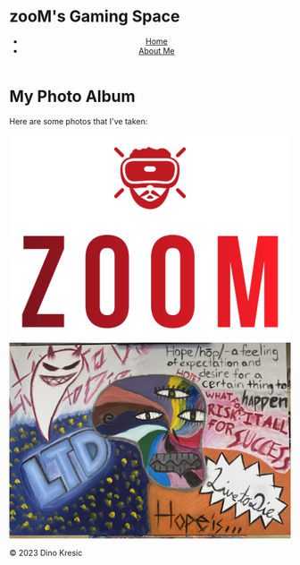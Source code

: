 # zooM's Gaming Space
<!DOCTYPE html>
<html>
  <head>
    <meta charset="UTF-8">
    <link rel="stylesheet" href="style.css">
  </head>
  <body>
    <header>
      <nav>
        <ul>
          <li><a href="README.md">Home</a></li>
          <li><a href="aboutme.md">About Me</a></li>
        </ul>
      </nav>
    </header>
    <main>
      <h1>My Photo Album</h1>
      <p>Here are some photos that I've taken:</p>
      <div class="gallery">
      <a href="zooM"><img src="bvtkx1w - Imgur.jpg"></a>
        <a href="LTD"><img src="cKsxa5t - Imgur.jpg"></a>
      </div>
    </main>
    <footer>
      <p>&copy; 2023 Dino Kresic</p>
    </footer>
  </body>
</html>
